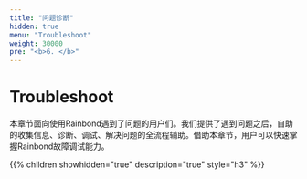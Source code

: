```yaml
---
title: "问题诊断"
hidden: true
menu: "Troubleshoot"
weight: 30000
pre: "<b>6. </b>"
---
```


# Troubleshoot

本章节面向使用Rainbond遇到了问题的用户们。我们提供了遇到问题之后，自助的收集信息、诊断、调试、解决问题的全流程辅助。借助本章节，用户可以快速掌握Rainbond故障调试能力。

{{% children showhidden="true" description="true" style="h3"  %}}